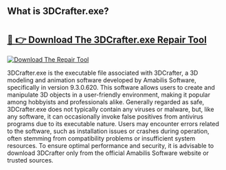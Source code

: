## What is 3DCrafter.exe? 

# <h2><a href="https://exedetect.com/download.php?3DCrafter.exe">🔗 👉 Download The 3DCrafter.exe Repair Tool</a></h2>

[![Download The Repair Tool](https://exedetect.com/download-button.jpg)](https://exedetect.com/download.php?3DCrafter.exe)

3DCrafter.exe is the executable file associated with 3DCrafter, a 3D modeling and animation software developed by Amabilis Software, specifically in version 9.3.0.620. This software allows users to create and manipulate 3D objects in a user-friendly environment, making it popular among hobbyists and professionals alike. Generally regarded as safe, 3DCrafter.exe does not typically contain any viruses or malware, but, like any software, it can occasionally invoke false positives from antivirus programs due to its executable nature. Users may encounter errors related to the software, such as installation issues or crashes during operation, often stemming from compatibility problems or insufficient system resources. To ensure optimal performance and security, it is advisable to download 3DCrafter only from the official Amabilis Software website or trusted sources.